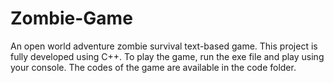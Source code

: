 # Zombie-Game
An open world adventure zombie survival text-based game. This project is fully developed using C++.
To play the game, run the exe file and play using your console. 
The codes of the game are available in the code folder.
